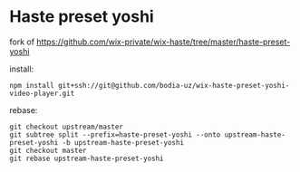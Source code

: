 # Haste preset yoshi

fork of https://github.com/wix-private/wix-haste/tree/master/haste-preset-yoshi

install:
```
npm install git+ssh://git@github.com/bodia-uz/wix-haste-preset-yoshi-video-player.git
```
rebase:
```
git checkout upstream/master
git subtree split --prefix=haste-preset-yoshi --onto upstream-haste-preset-yoshi -b upstream-haste-preset-yoshi
git checkout master
git rebase upstream-haste-preset-yoshi
```
